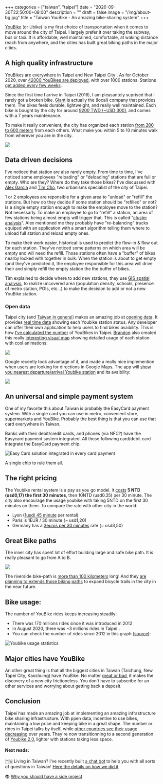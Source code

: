 +++
categories = ["taiwan", "taipei"]
date = "2020-09-30T22:50:00+08:00"
description = ""
draft = false
image = "/img/about-bg.jpg"
title = "Taiwan YouBike - An amazing bike-sharing system"
+++

[YouBike](https://taipei.youbike.com.tw/home) (or Ubike) is my first choice of transportation when it comes to move around the city of Taipei. I largely prefer it over taking the subway, bus or taxi. It is affordable, well maintained, comfortable, at waking distance reach from anywhere, and the cities has built great biking paths in the major cities. 

## A high quality infrastructure 

YouBikes are [everywhere](https://taipei.youbike.com.tw/station/map) in Taipei and New Taipei City . As for October 2020, over [42000 YouBikes are deployed](https://gist.github.com/erickhun/f0d3e8f3c3c4f70dc521c2abb43bb8a0), with over 1000 stations. Stations [get added every few weeks](https://taipei.youbike.com.tw/news/list?5cb582c1060db454916c643c).

Since the first time I arrive in Taipei (2016), I am pleasantely  suprised that I rarely got a broken bike. [Giant](https://en.wikipedia.org/wiki/Giant_Bicycles) is actually the (local) company that provides them. The bikes feels durable, lightweight, and really well maintained. Each bike is bought by the city for around [9200 TWD (~USD 300)](https://disp.cc/b/163-6PkZ), and comes with a 7 years maintenance. 

To make it really convenient, the city has organized each station   [from 200 to 600 meters](https://english.gov.taipei/News_Content.aspx?n=A11F01CFC9F58C83&s=5888478293ADD1A8) from each others. What make you within 5 to 10 minutes walk from wherever you are in the city.


![](https://i.imgur.com/F5HWa3v.jpg)


## Data driven decisions

I've noticed that station are also rarely empty. From time to time, I've noticed some employees "reloading" or "deloading" stations that are full or empty. Who are they? Where do they take those bikes?  I've discussed with [Alex Garcia](https://twitter.com/TaipeiUrbanism) and [Tim Cho](https://www.linkedin.com/in/timcho-giser), two urbanisms specialist of the city of Taipei. 

1 or 2 employees are reponsible for a given area to "unload" or "refill" the stations. But how do they decide if some station should be "refilled" or not? Is a single empty station enough to make the employee move to the station? Not necessarly. To make an employee to go to "refill" a station, an area of few stations being almost empty will trigger that. This is called "[cluster analysis](https://en.wikipedia.org/wiki/Cluster_analysis)". Alex mentioned me they probably have "re-balancing" trucks equiped with an application with a smart algorithm telling them where to unload full station and reload empty ones. 

To make their work easier, historical is  used to predict the flow-in & flow out for each station. They've noticed some patterns on which area will be empty and will need the refill. Those stations often have a "buffer" of bikes nearby locked with together in bulk. When the station is about to get empty (and they've predicted it, the employee responsible for this area will drive their and simply refill the empty station the the buffer of bikes. 

Tim explained to decide where to add new stations, they use [GIS spatial analysis](https://en.wikipedia.org/wiki/Geographic_information_system),  to realize uncovered area (population density, schools, presence of metro station, POIs, etc...) to make the decision to add or not a new YouBike station. 


### Open data
Taipei city (and [Taiwan in general](https://data.gov.tw)) makes an amazing job at [opening data](https://data.taipei/). It provides [real time data](https://tcgbusfs.blob.core.windows.net/blobyoubike/YouBikeTP.json) showing each Youbike station status. Any developer can offer their own application to help users to find bikes avaibility. This is how [I've calculated the number](https://gist.github.com/erickhun/f0d3e8f3c3c4f70dc521c2abb43bb8a0) of YouBikes in Taipei. [Brandon](http://bdon.org/about/) also created this really [interesting visual map](http://bdon.org/youbike-forecast/) showing detailed usage of each station with cool animations: 

![](/img/ubike/youbike-realtime.gif)


Google recently took advantage of it, and made a really nice implemention when users are looking for directions in Google Maps. The app will [show you nearest departure/arrival Youbike station](https://twitter.com/eric_khun/status/1291567323510317057) and its avaibility: 

![](/img/ubike/GoogleMaps-Youbike.jpg)

## An universal and simple payment system

One of my favorite this about Taiwan is probably the EasyCard payment system. With a single card you can use in metro, convenient store, supermarkets and YouBike. Probably the best thing is that you can use that card everywhere in Taiwan.

Banks with their debit/credit cards, and phones (via NFC?) have the Easycard payment system integrated. All those following card/debit card integrate the EasyCard payment chip. 


![Easy Card solution integrated in every card payment](/img/ubike/easy_cards-back-front.jpg)


A single chip to rule them all. 

## The right pricing

The Youbike rental system is a pay as you go model. It [costs](https://taipei.youbike.com.tw/use/rates?5cc2971d083e7b55e32b8172)  **5 NTD (usd0,17) the first 30 minutes**, then 10NTD (usd0.35) per 30 minute. The city also encourage the usage youbike with taking 5NTD on the first 30 minutes on them. To compare the rate with other city in the world: 

- Lyon ([1usd/ 45 minute](https://velov.grandlyon.com/en/offers/groups/list#190) per rental)
- Paris is 1EUR / 30 minute (~ usd1,20)
- Germany has a [3euros per 30 minutes](https://www.callabike.de/en) rate (~ usd3,50)


## Great Bike paths

The inner city has spent lot of effort building large and safe bike path. It is really pleasant to go from A to B. 

![](https://i.imgur.com/5sv48SJ.jpg)


The riverside bike-path is [more than 100 kilometers](https://www.travel.taipei/en/must-visit/riverside-bikeway) long! And they [are planning to extends those biking paths](https://english.gov.taipei/News_Content.aspx?n=A11F01CFC9F58C83&sms=DFFA119D1FD5602C&s=C8487022F5E63064)  to expand bicycle trails in the city in the near future. 


## Bike usage: 

The number of YouBike rides keeps increasing steadily:

- There was 170 millions rides since it was introduced in 2012
- In August 2020, there was ~3 millions rides in Taipei . 
- You can check the number of rides since 2012 in this graph ([source](https://taipei.youbike.com.tw/news/content?5ee1e4b61b994541c0690826)): 

![Youbike usage statistics](/img/ubike/youbike-monthly-rental.jpg)


## Major cities have YouBike
An other great thing is that all the biggest cities in Taiwan (Taichung, New Tapei City, Kaoshuing) have YouBike. No matter [great or bad](https://www.economicshelp.org/blog/265/economics/are-monopolies-always-bad/), it makes the discovery of a new city frictioneless. You don't have to subscribe for an other services and worrying about getting back a deposit.


## Conclusion

Taipei has made an amazing job at implementing an amazing infrastructure bike sharing infrastructure. With ppen data, incentive to use bikes, maintaining a low price and keeping bike in a great shape. The number or rides in Taipei talks by itself, while [other countries see their usage decreasing](https://www.icmrindia.org/casestudies/catalogue/Operations/V%C3%A9lib_%202.0-Case.htm) over years. They're now transitionning to a second generation of [Youbike 2.0](https://english.gov.taipei/News_Content.aspx?n=A11F01CFC9F58C83&s=5888478293ADD1A8), lighter with stations taking less space.


<!-- Taiwan also recently stopped the ["dockless bikes" company Ofo to operate](https://www.gvm.com.tw/article/66450) -->


#### Next reads:
🇹🇼 Living in Taiwan? I've recently built [a chat bot](https://www.facebook.com/thetaiwanbot) to help you with all sorts of questions in Taiwan! [Here the details on how we did it](https://jonathanbgn.com/nlp/2020/09/29/chatbot-universal-sentence-encoder.html)

📚 [Why you should have a side project](https://erickhun.com/posts/why-you-should-have-a-side-project/)
